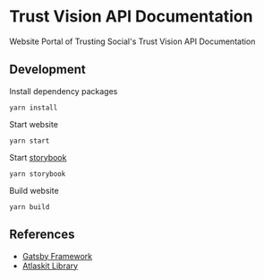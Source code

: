 # Trust Vision API Documentation

Website Portal of Trusting Social's Trust Vision API Documentation

## Development 

Install dependency packages

```
yarn install
```

Start website

```
yarn start
```

Start [storybook](https://storybook.js.org/)

```
yarn storybook
```

Build website

```
yarn build
```

## References

- [Gatsby Framework](https://www.gatsbyjs.org/)
- [Atlaskit Library](https://atlaskit.atlassian.com/)
